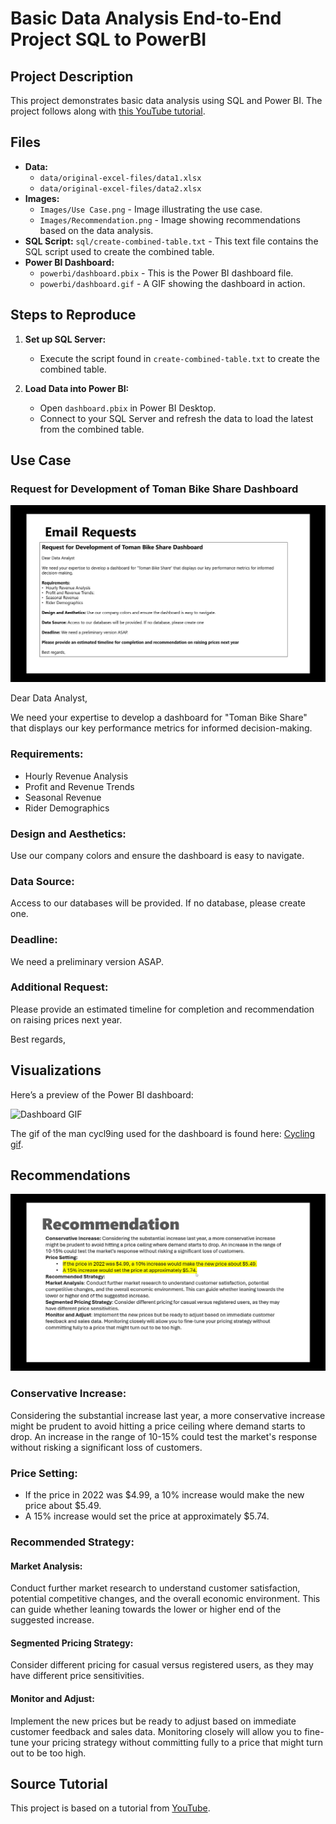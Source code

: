 # Basic Data Analysis End-to-End Project SQL to PowerBI

## Project Description
This project demonstrates basic data analysis using SQL and Power BI. The project follows along with [this YouTube tutorial](https://www.youtube.com/watch?v=jdGJWloo-OU&t=3307s).

## Files
- **Data:**
  - `data/original-excel-files/data1.xlsx`
  - `data/original-excel-files/data2.xlsx`
- **Images:**
  - `Images/Use Case.png` - Image illustrating the use case.
  - `Images/Recommendation.png` - Image showing recommendations based on the data analysis.
- **SQL Script:** `sql/create-combined-table.txt` - This text file contains the SQL script used to create the combined table.
- **Power BI Dashboard:**
  - `powerbi/dashboard.pbix` - This is the Power BI dashboard file.
  - `powerbi/dashboard.gif` - A GIF showing the dashboard in action.

## Steps to Reproduce

1. **Set up SQL Server:**
   - Execute the script found in `create-combined-table.txt` to create the combined table.

2. **Load Data into Power BI:**
   - Open `dashboard.pbix` in Power BI Desktop.
   - Connect to your SQL Server and refresh the data to load the latest from the combined table.

## Use Case
### Request for Development of Toman Bike Share Dashboard

![Use Case](images/use-case.png)

Dear Data Analyst,

We need your expertise to develop a dashboard for "Toman Bike Share" that displays our key performance metrics for informed decision-making.

### Requirements:
- Hourly Revenue Analysis
- Profit and Revenue Trends
- Seasonal Revenue
- Rider Demographics

### Design and Aesthetics:
Use our company colors and ensure the dashboard is easy to navigate.

### Data Source:
Access to our databases will be provided. If no database, please create one.

### Deadline:
We need a preliminary version ASAP.

### Additional Request:
Please provide an estimated timeline for completion and recommendation on raising prices next year.

Best regards,

## Visualizations
Here’s a preview of the Power BI dashboard:

![Dashboard GIF](powerbi/dashboard.gif)

The gif of the man cycl9ing used for the dashboard is found here: [Cycling gif](https://i.pinimg.com/originals/9d/37/f2/9d37f28579591c547cca47239bad1f2c.gif).

## Recommendations
![Recommendations](Images/Recommendation.png)

### Conservative Increase:
Considering the substantial increase last year, a more conservative increase might be prudent to avoid hitting a price ceiling where demand starts to drop. An increase in the range of 10-15% could test the market's response without risking a significant loss of customers.

### Price Setting:
- If the price in 2022 was $4.99, a 10% increase would make the new price about $5.49.
- A 15% increase would set the price at approximately $5.74.

### Recommended Strategy:
#### Market Analysis:
Conduct further market research to understand customer satisfaction, potential competitive changes, and the overall economic environment. This can guide whether leaning towards the lower or higher end of the suggested increase.

#### Segmented Pricing Strategy:
Consider different pricing for casual versus registered users, as they may have different price sensitivities.

#### Monitor and Adjust:
Implement the new prices but be ready to adjust based on immediate customer feedback and sales data. Monitoring closely will allow you to fine-tune your pricing strategy without committing fully to a price that might turn out to be too high.


## Source Tutorial
This project is based on a tutorial from [YouTube](https://www.youtube.com/watch?v=jdGJWloo-OU&t=3307s).
